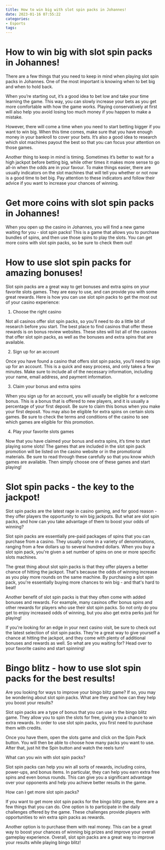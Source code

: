```yaml
---
title: How to win big with slot spin packs in Johannes!
date: 2023-01-16 07:55:22
categories:
- Esports
tags:
---
```



#  How to win big with slot spin packs in Johannes!

There are a few things that you need to keep in mind when playing slot spin packs in Johannes. One of the most important is knowing when to bet big and when to hold back.

When you’re starting out, it’s a good idea to bet low and take your time learning the game. This way, you can slowly increase your bets as you get more comfortable with how the game works. Playing conservatively at first will also help you avoid losing too much money if you happen to make a mistake.

However, there will come a time when you need to start betting bigger if you want to win big. When this time comes, make sure that you have enough money in your bankroll to cover your bets. It’s also a good idea to research which slot machines payout the best so that you can focus your attention on those games.

Another thing to keep in mind is timing. Sometimes it’s better to wait for a high jackpot before betting big, while other times it makes more sense to go all-in when the odds are in your favour. To make things easier, there are usually indicators on the slot machines that will tell you whether or not now is a good time to bet big. Pay attention to these indicators and follow their advice if you want to increase your chances of winning.

#  Get more coins with slot spin packs in Johannes!

When you open up the casino in Johannes, you will find a new game waiting for you - slot spin packs! This is a game that allows you to purchase bundles of spins, and then use those spins to play the slots. You can get more coins with slot spin packs, so be sure to check them out!

#  How to use slot spin packs for amazing bonuses!

Slot spin packs are a great way to get bonuses and extra spins on your favorite slots games. They are easy to use, and can provide you with some great rewards. Here is how you can use slot spin packs to get the most out of your casino experience:

1. Choose the right casino

Not all casinos offer slot spin packs, so you’ll need to do a little bit of research before you start. The best place to find casinos that offer these rewards is on bonus review websites. These sites will list all of the casinos that offer slot spin packs, as well as the bonuses and extra spins that are available.

2. Sign up for an account

Once you have found a casino that offers slot spin packs, you’ll need to sign up for an account. This is a quick and easy process, and only takes a few minutes. Make sure to include all of the necessary information, including your name, email address, and payment information.

3. Claim your bonus and extra spins

When you sign up for an account, you will usually be eligible for a welcome bonus. This is a bonus that is offered to new players, and it is usually a percentage of your first deposit. Be sure to claim this bonus when you make your first deposit. You may also be eligible for extra spins on certain slots games. Be sure to check the terms and conditions of the casino to see which games are eligible for this promotion.

4. Play your favorite slots games

Now that you have claimed your bonus and extra spins, it’s time to start playing some slots! The games that are included in the slot spin pack promotion will be listed on the casino website or in the promotional materials. Be sure to read through these carefully so that you know which games are available. Then simply choose one of these games and start playing!

#  Slot spin packs - the key to the jackpot!

Slot spin packs are the latest rage in casino gaming, and for good reason - they offer players the opportunity to win big jackpots. But what are slot spin packs, and how can you take advantage of them to boost your odds of winning?

Slot spin packs are essentially pre-paid packages of spins that you can purchase from a casino. They usually come in a variety of denominations, ranging from a few dollars up to several hundred dollars. When you buy a slot spin pack, you're given a set number of spins on one or more specific slots machines.

The great thing about slot spin packs is that they offer players a better chance of hitting the jackpot. That's because the odds of winning increase as you play more rounds on the same machine. By purchasing a slot spin pack, you're essentially buying more chances to win big - and that's hard to beat!

Another benefit of slot spin packs is that they often come with added bonuses and rewards. For example, many casinos offer bonus spins and other rewards for players who use their slot spin packs. So not only do you get to enjoy increased odds of winning, but you also get extra perks just for playing!

If you're looking for an edge in your next casino visit, be sure to check out the latest selection of slot spin packs. They're a great way to give yourself a chance at hitting the jackpot, and they come with plenty of additional bonuses and rewards as well. So what are you waiting for? Head over to your favorite casino and start spinning!

#  Bingo blitz - how to use slot spin packs for the best results!

Are you looking for ways to improve your bingo blitz game? If so, you may be wondering about slot spin packs. What are they and how can they help you boost your results?

Slot spin packs are a type of bonus that you can use in the bingo blitz game. They allow you to spin the slots for free, giving you a chance to win extra rewards. In order to use slot spin packs, you first need to purchase them with credits.

Once you have them, open the slots game and click on the Spin Pack button. You will then be able to choose how many packs you want to use. After that, just hit the Spin button and watch the reels turn!

What can you win with slot spin packs?

Slot spin packs can help you win all sorts of rewards, including coins, power-ups, and bonus items. In particular, they can help you earn extra free spins and even bonus rounds. This can give you a significant advantage over your opponents and help you achieve better results in the game.

How can I get more slot spin packs?

If you want to get more slot spin packs for the bingo blitz game, there are a few things that you can do. One option is to participate in the daily challenges offered by the game. These challenges provide players with opportunities to win extra spin packs as rewards.

Another option is to purchase them with real money. This can be a great way to boost your chances of winning big prizes and improve your overall gameplay experience. Overall, slot spin packs are a great way to improve your results while playing bingo blitz!